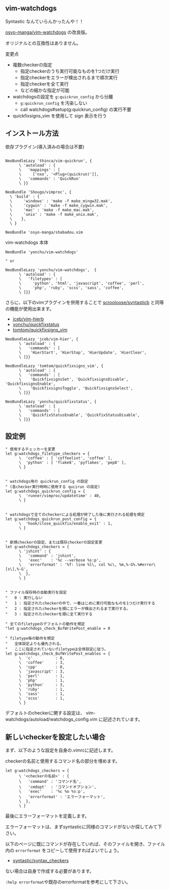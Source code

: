 vim-watchdogs
-------------

Syntastic なんていらんかったんや！！

[osyo-manga/vim-watchdogs](https://github.com/osyo-manga/vim-watchdogs) の改良版。

オリジナルとの互換性はありません。

変更点

- 複数checkerの指定
    - 指定checkerのうち実行可能なものを1つだけ実行
    - 指定checkerをエラーが検出されるまで順次実行
    - 指定checkerを全て実行
    - などの細かな指定が可能
- watchdogsの設定を ``g:quickrun_config`` から分離
    - ``g:quickrun_config`` を汚染しない
    - call watchdogs#setup(g:quickrun_config) の実行不要
- quickfixsigns_vim を使用して sign 表示を行う


## インストール方法

依存プラグイン(導入済みの場合は不要)

```vim

NeoBundleLazy 'thinca/vim-quickrun', {
      \ 'autoload' : {
      \   'mappings' : [
      \     ['nxo', '<Plug>(quickrun)']],
      \   'commands' : 'QuickRun'
      \ }}

NeoBundle 'Shougo/vimproc', {
  \ 'build' : {
  \     'windows' : 'make -f make_mingw32.mak',
  \     'cygwin' : 'make -f make_cygwin.mak',
  \     'mac' : 'make -f make_mac.mak',
  \     'unix' : 'make -f make_unix.mak',
  \    },
  \ }

NeoBundle 'osyo-manga/shabadou.vim
```

vim-watchdogs 本体

```vim
NeoBundle 'yonchu/vim-watchdogs'

" or

NeoBundleLazy 'yonchu/vim-watchdogs',  {
      \ 'autoload' : {
      \   'filetypes' : [
      \     'python', 'html', 'javascript', 'coffee', 'perl',
      \     'php', 'ruby', 'scss', 'sass', 'coffee',
      \ ]}}
```

さらに、以下のvimプラグインを併用することで
[scrooloose/syntasticb](https://github.com/scrooloose/syntastic)
と同等の機能が使用出来ます。

- [jceb/vim-hierb](https://github.com/jceb/vim-hier)
- [yonchu/quickfixstatus](https://github.com/yonchu/quickfixstatus)
- [tomtom/quickfixsigns_vim](https://github.com/tomtom/quickfixsigns_vim)

```vim
NeoBundleLazy 'jceb/vim-hier', {
      \ 'autoload' : {
      \   'commands' : [
      \    'HierStart', 'HierStop', 'HierUpdate', 'HierClear',
      \ ]}}

NeoBundleLazy 'tomtom/quickfixsigns_vim', {
      \ 'autoload' : {
      \   'commands' : [
      \    'QuickfixsignsSet', 'QuickfixsignsDisable', 'QuickfixsignsEnable',
      \    'QuickfixsignsToggle', 'QuickfixsignsSelect',
      \ ]}}

NeoBundleLazy 'yonchu/quickfixstatus', {
      \ 'autoload' : {
      \   'commands' : [
      \    'QuickfixStatusEnable', 'QuickfixStatusDisable',
      \ ]}}
```

## 設定例

```vim
" 使用するチェッカーを変更
let g:watchdogs_filetype_checkers = {
      \  'coffee' : [ 'coffeelint', 'coffee' ],
      \  'python' : [ 'flake8', 'pyflakes', 'pep8' ],
      \ }


" watchdogs用の quickrun_config の設定
" (各checker実行時時に使用する qucirun の設定)
let g:watchdogs_quickrun_config = {
      \  'runner/vimproc/updatetime' : 40,
      \ }


" watchdogsで全てのcheckerによる処理が終了した後に実行される処理を規定
let g:watchdogs_quickrun_post_config = {
      \  'hook/close_quickfix/enable_exit' : 1,
      \ }


" 新規checkerの設定、または既存checkerの設定変更
let g:watchdogs_checkers = {
      \ 'jshint' : {
      \   'command' : 'jshint',
      \   'exec'    : '%c --verbose %s:p',
      \   'errorformat' : '%f: line %l\, col %c\, %m,%-G%.%#error\[s\],%-G',
      \  },
      \ }


" ファイル保存時の自動実行を設定
"   0 : 実行しない
"   1 : 指定されたcheckerの中で、一番はじめに実行可能なものを1つだけ実行する
"   2 : 指定されたcheckerを順にエラーが検出されるまで実行する。
"   3 : 指定されたcheckerを順に全て実行する

" 全てのfiletypeのデフォルトの動作を規定
"let g:watchdogs_check_BufWritePost_enable = 0

" filetype毎の動作を規定
"   全体設定よりも優先される。
"   ここに指定されていないfiletypeは全体設定に従う。
let g:watchdogs_check_BufWritePost_enables = {
      \  'c'          : 0,
      \  'coffee'     : 3,
      \  'cpp'        : 0,
      \  'javascript' : 3,
      \  'perl'       : 1,
      \  'php'        : 1,
      \  'python'     : 3,
      \  'ruby'       : 1,
      \  'sass'       : 1,
      \  'scss'       : 1,
      \ }

```

デフォルトのcheckerに関する設定は、
vim-watchdogs/autoload/watchdogs_config.vim に記述されています。


## 新しいcheckerを設定したい場合

まず、以下のような設定を自身の.vimrcに記述します。

checkerの名前と使用するコマンド名の部分を埋めます。

```vim
let g:watchdogs_checkers = {
      \ '<checkerの名前>' : {
      \   'command' : 'コマンド名',
      \   'cmdopt'  : 'コマンドオプション',
      \   'exec'    : '%c %o %s:p',
      \   'errorformat' : 'エラーフォーマット',
      \  },
      \ }
```

最後にエラーフォーマットを定義します。

エラーフォーマットは、まずsyntasticに同様のコマンドがないか探してみて下さい。

以下のページに既にコマンドが存在していれば、そのファイルを開き、ファイル内の
``errorformat`` をコピーして使用すればよいでしょう。

- [syntastic/syntax_checkers](https://github.com/scrooloose/syntastic/tree/master/syntax_checkers)

ない場合は自身で作成する必要があります。

``:help errorformat``や既存のerrorformatを参考にして下さい。
